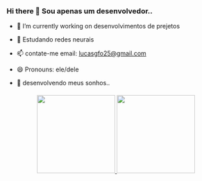 ### Hi there 👋  Sou apenas um desenvolvedor.. 

- 🔭 I’m currently working on  desenvolvimentos de prejetos
- 🌱 Estudando redes neurais 
- 📫 contate-me email: lucasgfo25@gmail.com
- 😄 Pronouns: ele/dele

- 🤯 desenvolvendo meus sonhos..

####

<div align="center">
  <a href="https://github.com/LucasOliver03">
  <img height="180em" src="https://github-readme-stats.vercel.app/api?username=LucasOliver03&show_icons=true&theme=dark&include_all_commits=true&count_private=true"/>
  <img height="180em" src="https://github-readme-stats.vercel.app/api/top-langs/?username=LucasOliver03&layout=compact&langs_count=7&theme=dracula"/>
</div>

##
